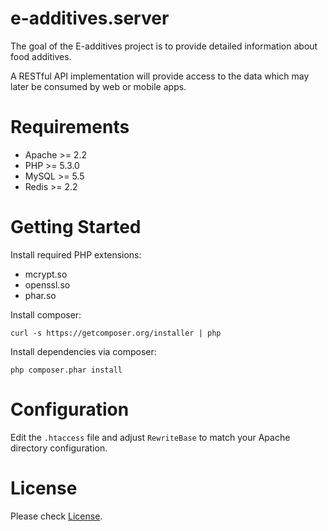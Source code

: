 e-additives.server
==================

The goal of the E-additives project is to provide detailed information about food additives. 

A RESTful API implementation will provide access to the data which may later be consumed by web or mobile apps.

# Requirements

  * Apache >= 2.2
  * PHP >= 5.3.0
  * MySQL >= 5.5
  * Redis >= 2.2

# Getting Started

Install required PHP extensions:

  * mcrypt.so
  * openssl.so
  * phar.so

Install composer:

    curl -s https://getcomposer.org/installer | php
    
Install dependencies via composer:

    php composer.phar install
    
# Configuration

Edit the `.htaccess` file and adjust `RewriteBase` to match your Apache directory configuration.

  
# License

Please check [License](LICENSE).

